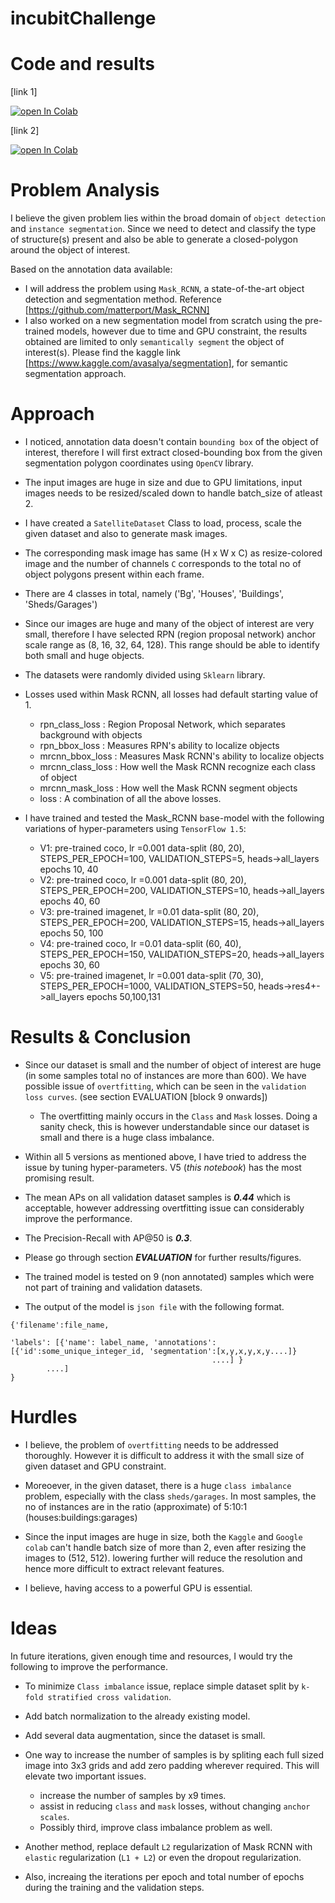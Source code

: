 # incubitChallenge

# Code and results

[link 1]

[![open In Colab](https://colab.research.google.com/assets/colab-badge.svg)](https://colab.research.google.com/gist/avasalya/7645c4a1aa919eeff0046b3561434bf1/satellitev5.ipynb)

[link 2]

[![open In Colab](https://colab.research.google.com/assets/colab-badge.svg)](https://gist.github.com/avasalya/7645c4a1aa919eeff0046b3561434bf1#file-satellitev5-ipynb
)



# Problem Analysis

I believe the given problem lies within the broad domain of `object detection` and `instance segmentation`. Since we need to detect and classify the type of structure(s) present and also be able to generate a closed-polygon around the object of interest.

Based on the annotation data available:
- I will address the problem using `Mask_RCNN`, a state-of-the-art object detection and segmentation method. Reference [https://github.com/matterport/Mask_RCNN]
- I also worked on a new segmentation model from scratch using the pre-trained models, however due to time and GPU constraint, the results obtained are limited to only `semantically segment` the object of interest(s). Please find the kaggle link [https://www.kaggle.com/avasalya/segmentation], for semantic segmentation approach.



# Approach

- I noticed, annotation data doesn't contain `bounding box` of the object of interest, therefore I will first extract closed-bounding box from the given segmentation polygon coordinates using `OpenCV` library.

- The input images are huge in size and due to GPU limitations, input images needs to be resized/scaled down to handle batch_size of atleast 2.

- I have created a `SatelliteDataset` Class to load, process, scale the given dataset and also to generate mask images.

- The corresponding mask image has same (H x W x C) as resize-colored image and the number of channels `C` corresponds to the total no of object polygons present within each frame.

- There are 4 classes in total, namely ('Bg', 'Houses', 'Buildings', 'Sheds/Garages')

- Since our images are huge and many of the object of interest are very small, therefore I have selected RPN (region proposal network) anchor scale range as (8, 16, 32, 64, 128). This range should be able to identify both small and huge objects.

- The datasets were randomly divided using `Sklearn` library.

- Losses used within Mask RCNN, all losses had default starting value of 1.
  - rpn_class_loss : Region Proposal Network, which separates background with objects
  - rpn_bbox_loss : Measures RPN's ability to localize objects
  - mrcnn_bbox_loss : Measures Mask RCNN's ability to localize objects
  - mrcnn_class_loss : How well the Mask RCNN recognize each class of object
  - mrcnn_mask_loss : How well the Mask RCNN segment objects
  - loss : A combination of all the above losses.


- I have trained and tested the Mask_RCNN base-model with the following variations of hyper-parameters using `TensorFlow 1.5`:

  - V1: pre-trained coco, lr =0.001 data-split (80, 20), STEPS_PER_EPOCH=100, VALIDATION_STEPS=5, heads->all_layers epochs 10, 40
  - V2: pre-trained coco, lr =0.001 data-split (80, 20), STEPS_PER_EPOCH=200, VALIDATION_STEPS=10, heads->all_layers epochs 40, 60
  - V3: pre-trained imagenet, lr =0.01  data-split (80, 20), STEPS_PER_EPOCH=200, VALIDATION_STEPS=15, heads->all_layers epochs 50, 100
  - V4: pre-trained coco, lr =0.01  data-split (60, 40), STEPS_PER_EPOCH=150, VALIDATION_STEPS=20, heads->all_layers epochs 30, 60
  - V5: pre-trained imagenet, lr =0.001 data-split (70, 30), STEPS_PER_EPOCH=1000, VALIDATION_STEPS=50, heads->res4+->all_layers epochs 50,100,131



# Results & Conclusion

- Since our dataset is small and the number of object of interest are huge (in some samples total no of instances are more than 600). We have possible issue of `overtfitting`, which can be seen in the `validation loss curves`. (see section EVALUATION [block 9 onwards])
  - The overtfitting mainly occurs in the `Class` and `Mask` losses. Doing a sanity check, this is however understandable since our dataset is small and there is a huge class imbalance.

- Within all 5 versions as mentioned above, I have tried to address the issue by tuning hyper-parameters. V5 (*this notebook*) has the most promising result.

- The mean APs on all validation dataset samples is ***0.44*** which is acceptable, however addressing overtfitting issue can considerably improve the performance.

- The Precision-Recall with AP@50 is ***0.3***.

- Please go through section ***EVALUATION*** for further results/figures.

- The trained model is tested on 9 (non annotated) samples which were not part of training and validation datasets.

- The output of the model is `json file` with the following format.
   
```
{'filename':file_name,

'labels': [{'name': label_name, 'annotations': [{'id':some_unique_integer_id, 'segmentation':[x,y,x,y,x,y....]}
                                             ....] }
        ....]
}
```





# Hurdles
- I believe, the problem of `overtfitting` needs to be addressed thoroughly. However it is difficult to address it with the small size of given dataset and GPU constraint.

- Moreoever, in the given dataset, there is a huge `class imbalance` problem, especially with the class `sheds/garages`. In most samples, the no of instances are in the ratio (approximate) of 5:10:1 (houses:buildings:garages)

- Since the input images are huge in size, both the `Kaggle` and `Google colab` can't handle batch size of more than 2, even after resizing the images to (512, 512). lowering further will reduce the resolution and hence more difficult to extract relevant features.

- I believe, having access to a powerful GPU is essential.



# Ideas

In future iterations, given enough time and resources, I would try the following to improve the performance.

- To minimize `Class imbalance` issue, replace simple dataset split by `k-fold stratified cross validation`.

- Add batch normalization to the already existing model.

- Add several data augmentation, since the dataset is small.

- One way to increase the number of samples is by spliting each full sized image into 3x3 grids and add zero padding wherever required. This will elevate two important issues.
  - increase the number of samples by x9 times.
  - assist in reducing `class` and `mask` losses, without changing `anchor scales`.
  - Possibly third, improve class imbalance problem as well.

- Another method, replace default `L2` regularization of Mask RCNN with `elastic` regularization (`L1 + L2`) or even the dropout regularization.

- Also, increaing the iterations per epoch and total number of epochs during the training and the validation steps.
